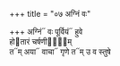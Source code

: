 +++
title = "०७ अग्निं वः"

+++
अग्निं᳓ वः पूर्वियं᳓ हुवे  
हो᳓तारं चर्षणीना᳐᳓म्  
त᳓म् अया᳓ वाचा᳓ गृणे त᳓म् उ व स्तुषे